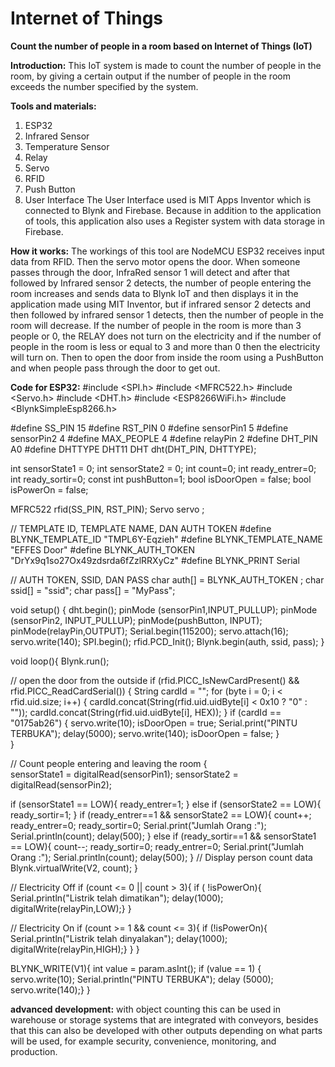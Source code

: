 # Internet of Things
**Count the number of people in a room based on Internet of Things (IoT)**

**Introduction:**
This IoT system is made to count the number of people in the room, by giving a certain output if the number of people in the room exceeds the number specified by the system.

**Tools and materials:**
1. ESP32
2. Infrared Sensor
3. Temperature Sensor
4. Relay
5. Servo
6. RFID
7. Push Button
8. User Interface
   The User Interface used is MIT Apps Inventor which is connected to Blynk and Firebase. Because in addition to the application of tools,     this application also uses a Register system with data storage in Firebase.

**How it works:**
The workings of this tool are NodeMCU ESP32 receives input data from RFID. Then the servo motor opens the door. When someone passes through the door, InfraRed sensor 1 will detect and after that followed by Infrared sensor 2 detects, the number of people entering the room increases and sends data to Blynk IoT and then displays it in the application made using MIT Inventor, but if infrared sensor 2 detects and then followed by infrared sensor 1 detects, then the number of people in the room will decrease. If the number of people in the room is more than 3 people or 0, the RELAY does not turn on the electricity and if the number of people in the room is less or equal to 3 and more than 0 then the electricity will turn on. Then to open the door from inside the room using a PushButton and when people pass through the door to get out.

**Code for ESP32:**
#include <SPI.h>
#include <MFRC522.h>
#include <Servo.h>
#include <DHT.h> 
#include <ESP8266WiFi.h>
#include <BlynkSimpleEsp8266.h>

#define SS_PIN 15
#define RST_PIN 0
#define sensorPin1 5
#define sensorPin2 4
#define MAX_PEOPLE 4
#define relayPin 2
#define DHT_PIN A0
#define DHTTYPE DHT11
DHT dht(DHT_PIN, DHTTYPE);

int sensorState1 = 0;
int sensorState2 = 0;
int count=0;
int ready_entrer=0;
int ready_sortir=0;
const int pushButton=1;
bool isDoorOpen = false;
bool isPowerOn = false;

MFRC522 rfid(SS_PIN, RST_PIN);
Servo servo ;

// TEMPLATE ID, TEMPLATE NAME, DAN AUTH TOKEN
#define BLYNK_TEMPLATE_ID "TMPL6Y-Eqzieh"
#define BLYNK_TEMPLATE_NAME "EFFES Door"
#define BLYNK_AUTH_TOKEN "DrYx9q1so27Ox49zdsrda6fZzlRRXyCz"
#define BLYNK_PRINT Serial

// AUTH TOKEN, SSID, DAN PASS
char auth[] = BLYNK_AUTH_TOKEN ;
char ssid[] = "ssid"; 
char pass[] = "MyPass"; 

void setup() {
  dht.begin();
  pinMode (sensorPin1,INPUT_PULLUP);
  pinMode (sensorPin2, INPUT_PULLUP);
  pinMode(pushButton, INPUT);
  pinMode(relayPin,OUTPUT); 
  Serial.begin(115200);
  servo.attach(16);
  servo.write(140);
  SPI.begin();
  rfid.PCD_Init();
  Blynk.begin(auth, ssid, pass);
}

void loop(){ 
  Blynk.run();
  
  // open the door from the outside
  if (rfid.PICC_IsNewCardPresent() && rfid.PICC_ReadCardSerial()) {
    String cardId = "";
    for (byte i = 0; i < rfid.uid.size; i++) {
      cardId.concat(String(rfid.uid.uidByte[i] < 0x10 ? "0" : ""));
      cardId.concat(String(rfid.uid.uidByte[i], HEX));
    }
    if (cardId == "0175ab26") {
      servo.write(10);
      isDoorOpen = true;
      Serial.print("PINTU TERBUKA");
      delay(5000);
      servo.write(140);
      isDoorOpen = false;
    }   
 }

  
  // Count people entering and leaving the room
{   
  sensorState1 = digitalRead(sensorPin1);
  sensorState2 = digitalRead(sensorPin2);

  if (sensorState1 == LOW){
    ready_entrer=1;
  } else if (sensorState2 == LOW){
    ready_sortir=1;
  }
   if (ready_entrer==1 && sensorState2 == LOW){
    count++; 
    ready_entrer=0;
    ready_sortir=0;
    Serial.print("Jumlah Orang :");
    Serial.println(count);
    delay(500);
  } else if (ready_sortir==1 && sensorState1 == LOW){
    count--; 
    ready_sortir=0;
    ready_entrer=0;
    Serial.print("Jumlah Orang :");
    Serial.println(count);
    delay(500);
  }
 // Display person count data 
  Blynk.virtualWrite(V2, count);
}

  // Electricity Off
   if (count <= 0 || count > 3){
     if ( !isPowerOn){ 
       Serial.println("Listrik telah dimatikan");
       delay(1000);
       digitalWrite(relayPin,LOW);}
 }

   // Electricity On
    if (count >= 1 && count <= 3){
      if (!isPowerOn){
       Serial.println("Listrik telah dinyalakan");
       delay(1000);
       digitalWrite(relayPin,HIGH);}
    }
}

BLYNK_WRITE(V1){
  int value = param.asInt(); 
  if (value == 1) {
    servo.write(10); 
    Serial.println("PINTU TERBUKA");
    delay (5000);
    servo.write(140);}
}

**advanced development:**
with object counting this can be used in warehouse or storage systems that are integrated with conveyors, besides that this can also be developed with other outputs depending on what parts will be used, for example security, convenience, monitoring, and production.
